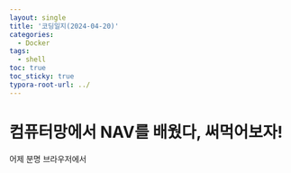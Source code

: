 ```yaml
---
layout: single
title: '코딩일지(2024-04-20)'
categories:
  - Docker
tags:
  - shell
toc: true
toc_sticky: true
typora-root-url: ../
---
```




# 컴퓨터망에서 NAV를 배웠다, 써먹어보자!

어제 분명 브라우저에서



